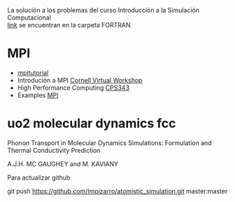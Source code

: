 La solución a los problemas del curso Introducción a la Simulación Computacional  
[link](http://www.tandar.cnea.gov.ar/~pastorin/cursos/intro_sims/) se encuentran en
la carpeta FORTRAN


# MPI

* [mpitutorial](http://mpitutorial.com/)
* Introdución a MPI [Cornell Virtual Workshop](https://cvw.cac.cornell.edu/MPI/)
* High Performance Computing [CPS343](http://www.math-cs.gordon.edu/courses/cps343/presentations.html)
* Examples [MPI](http://geco.mines.edu/workshop/class2/examples/mpi/index.html)

# uo2 molecular dynamics fcc

Phonon Transport in Molecular Dynamics Simulations: Formulation and Thermal Conductivity Prediction

A.J.H. MC GAUGHEY and M. KAVIANY


Para actualizar github

git push https://github.com/lmpizarro/atomistic_simulation.git master:master
